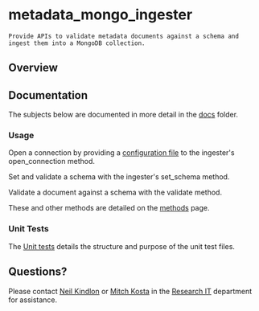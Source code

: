 # metadata_mongo_ingester
    Provide APIs to validate metadata documents against a schema and ingest them into a MongoDB collection.

   

## Overview
   
   
## Documentation
The subjects below are documented in more detail in the [docs](https://github.com/TheJacksonLaboratory/metadata_mongo_ingester/tree/master/docs) folder.

### Usage
Open a connection by providing a [configuration file](https://github.com/TheJacksonLaboratory/metadata_mongo_ingester/blob/master/docs/Configuration_files.md) to the ingester's open_connection method.

Set and validate a schema with the ingester's set_schema method. 

Validate a document against a schema with the validate method.

These and other methods are detailed on the [methods](https://github.com/TheJacksonLaboratory/metadata_mongo_ingester/blob/master/docs/methods.md) page.


### Unit Tests
The [Unit tests](https://github.com/TheJacksonLaboratory/metadata_mongo_ingester/blob/master/docs/Unit_tests.md) details the structure and purpose of the unit test files. 

## Questions?
Please contact [Neil Kindlon](mailto:Neil.Kindlon@jax.org) or [Mitch Kosta](mailto:Mitch.Kosta@jax.org) in the [Research IT](https://jacksonlaboratory.sharepoint.com/sites/ResearchIT) department for assistance.
